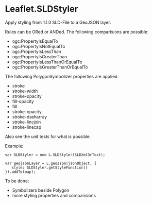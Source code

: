 # Leaflet.SLDStyler

Apply styling from 1.1.0 SLD-File to a GeoJSON layer.

Rules can be ORed or ANDed. The following comparisions are possible:

 * ogc:PropertyIsEqualTo
 * ogc:PropertyIsNotEqualTo
 * ogc:PropertyIsLessThan
 * ogc:PropertyIsGreaterThan
 * ogc:PropertyIsLessThanOrEqualTo
 * ogc:PropertyIsGreaterThanOrEqualTo

The following PolygonSymbolizer properties are applied:

 * stroke
 * stroke-width
 * stroke-opacity
 * fill-opacity
 * fill
 * stroke-opacity
 * stroke-dasharray
 * stroke-linejoin
 * stroke-linecap

Also see the unit tests for what is possible.

Example:

    var SLDStyler = new L.SLDStyler(SLDXmlOrText);

    var geojsonLayer = L.geoJson(jsonObject, {
       style: SLDStyler.getStyleFunction()
    }).addTo(map);


To be done:

 * Symbolizers beside Polygon
 * more styling properties and comparisions